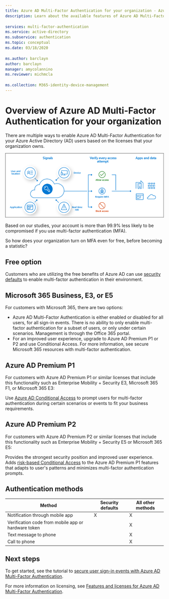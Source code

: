 ```yaml
---
title: Azure AD Multi-Factor Authentication for your organization - Azure Active Directory
description: Learn about the available features of Azure AD Multi-Factor Authentication for your organization based on your license model

services: multi-factor-authentication
ms.service: active-directory
ms.subservice: authentication
ms.topic: conceptual
ms.date: 03/18/2020

ms.author: barclayn
author: barclayn
manager: amycolannino
ms.reviewer: michmcla

ms.collection: M365-identity-device-management
---
```

# Overview of Azure AD Multi-Factor Authentication for your organization

There are multiple ways to enable Azure AD Multi-Factor Authentication for your Azure Active Directory (AD) users based on the licenses that your organization owns. 

![Investigate signals and enforce MFA if needed](./media/concept-fundamentals-mfa-get-started/verify-signals-and-perform-mfa-if-required.png)

Based on our studies, your account is more than 99.9% less likely to be compromised if you use multi-factor authentication (MFA).

So how does your organization turn on MFA even for free, before becoming a statistic?

## Free option

Customers who are utilizing the free benefits of Azure AD can use [security defaults](../fundamentals/concept-fundamentals-security-defaults.md) to enable multi-factor authentication in their environment.

## Microsoft 365 Business, E3, or E5

For customers with Microsoft 365, there are two options:

* Azure AD Multi-Factor Authentication is either enabled or disabled for all users, for all sign-in events. There is no ability to only enable multi-factor authentication for a subset of users, or only under certain scenarios. Management is through the Office 365 portal. 
* For an improved user experience, upgrade to Azure AD Premium P1 or P2 and use Conditional Access. For more information, see secure Microsoft 365 resources with multi-factor authentication.

## Azure AD Premium P1

For customers with Azure AD Premium P1 or similar licenses that include this functionality such as Enterprise Mobility + Security E3, Microsoft 365 F1, or Microsoft 365 E3: 

Use [Azure AD Conditional Access](../authentication/tutorial-enable-azure-mfa.md) to prompt users for multi-factor authentication during certain scenarios or events to fit your business requirements.

## Azure AD Premium P2

For customers with Azure AD Premium P2 or similar licenses that include this functionality such as Enterprise Mobility + Security E5 or Microsoft 365 E5: 

Provides the strongest security position and improved user experience. Adds [risk-based Conditional Access](../conditional-access/howto-conditional-access-policy-risk.md) to the Azure AD Premium P1 features that adapts to user's patterns and minimizes multi-factor authentication prompts.

## Authentication methods

| Method | Security defaults | All other methods |
| --- | --- | --- |
| Notification through mobile app | X | X |
| Verification code from mobile app or hardware token |   | X |
| Text message to phone |   | X |
| Call to phone |   | X |

## Next steps

To get started, see the tutorial to [secure user sign-in events with Azure AD Multi-Factor Authentication](../authentication/tutorial-enable-azure-mfa.md).

For more information on licensing, see [Features and licenses for Azure AD Multi-Factor Authentication](../authentication/concept-mfa-licensing.md).
